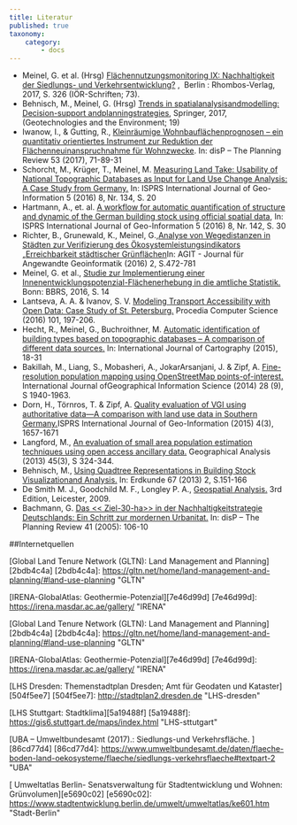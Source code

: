 ```yaml
---
title: Literatur
published: true
taxonomy:
    category:
        - docs
---
```


* Meinel, G. et al. (Hrsg) [Flächennutzungsmonitoring IX: Nachhaltigkeit der Siedlungs- und Verkehrsentwicklung?](http://www.google.com) ,  Berlin : Rhombos-Verlag, 2017, S. 326 (IÖR-Schriften; 73). 
* Behnisch, M., Meinel, G. (Hrsg) [Trends in spatialanalysisandmodelling: Decision-support andplanningstrategies](https://doi.org/10.1007/978-3-319-52522-8), Springer, 2017, (Geotechnologies and the Environment; 19)
* Iwanow, I., & Gutting, R., [Kleinräumige Wohnbauflächenprognosen – ein quantitativ orientiertes Instrument zur Reduktion der Flächenneuinanspruchnahme für Wohnzwecke](https://www.tandfonline.com/doi/full/10.1080/02513625.2017.1414496"). In: disP – The Planning Review 53 (2017), 71-89-31
* Schorcht, M., Krüger, T., Meinel, M. [Measuring Land Take: Usability of National Topographic Databases as Input for Land Use Change Analysis: A Case Study from Germany.](http://www.mdpi.com/2220-9964/5/8/134/htm) In: ISPRS International Journal of Geo-Information 5 (2016) 8, Nr. 134, S. 20
* Hartmann, A., et. al. [A workflow for automatic quantification of structure and dynamic of the German building stock using official spatial data](http://www.mdpi.com/2220-9964/5/8/142), In: ISPRS International Journal of Geo-Information 5 (2016) 8, Nr. 142, S. 30
* Richter, B., Grunewald, K., Meinel, G.,[Analyse von Wegedistanzen in Städten zur Verifizierung des Ökosystemleistungsindikators „Erreichbarkeit städtischer Grünflächen](http://gispoint.de/fileadmin/user_upload/paper_gis_open/AGIT_2016/537622063.pdf)In: AGIT - Journal für Angewandte Geoinformatik (2016) 2, S.472-781
* Meinel, G. et al.,  [Studie zur Implementierung einer Innenentwicklungspotenzial-Flächenerhebung in die amtliche Statistik.](http://www.bbsr.bund.de/BBSR/DE/Veroeffentlichungen/BBSROnline/2016/bbsr-online-02-2016-dl.pdf?__blob=publicationFile&v=2) Bonn: BBRS, 2016, S. 14
* Lantseva, A. A. & Ivanov, S. V. [Modeling Transport Accessibility with Open Data: Case Study of St. Petersburg.](https://www.sciencedirect.com/science/article/pii/S1877050916326916) Procedia Computer Science (2016) 101, 197-206.
* Hecht, R., Meinel, G., Buchroithner, M. [Automatic identification of building types based on topographic databases – A comparison of different data sources.](https://www.tandfonline.com/doi/full/10.1080/23729333.2015.1055644) In: International Journal of Cartography (2015), 18-31
* Bakillah, M., Liang, S., Mobasheri, A., JokarArsanjani, J. & Zipf, A. [Fine-resolution population mapping using OpenStreetMap points-of-interest.](https://www.tandfonline.com/doi/abs/10.1080/13658816.2014.909045?src=recsys&journalCode=tgis20) International Journal ofGeographical Information Science (2014) 28 (9), S 1940-1963.
* Dorn, H., Törnros, T. & Zipf, A. [Quality evaluation of VGI using authoritative data—A comparison with land use data in Southern Germany.](http://www.mdpi.com/2220-9964/4/3/1657/htm)ISPRS International Journal of Geo-Information (2015) 4(3), 1657-1671
* Langford, M., [An evaluation of small area population estimation techniques using open access ancillary data.](https://onlinelibrary.wiley.com/doi/abs/10.1111/gean.12012) Geographical Analysis (2013) 45(3), S 324-344.
* Behnisch, M., [Using Quadtree Representations in Building Stock Visualizationand Analysis.](https://www2.ioer.de/recherche/pdf/2013_behnisch_erdkunde.pdf) In: Erdkunde 67 (2013) 2, S.151-166 
* De Smith M. J., Goodchild M. F., Longley P. A., [Geospatial Analysis.](http://discovery.ucl.ac.uk/49154/) 3rd Edition, Leicester, 2009.
* Bachmann, G. [Das << Ziel-30-ha>> in der Nachhaltigkeitstrategie Deutschlands: Ein Schritt zur mordernen Urbanitat.](https://www.tandfonline.com/doi/pdf/10.1080/02513625.2005.10556914?needAccess=true) In: disP – The Planning Review 41 (2005): 106-10

##Internetquellen

[Global Land Tenure Network (GLTN): Land Management and Planning][2bdb4c4a] 
[2bdb4c4a]: https://gltn.net/home/land-management-and-planning/#land-use-planning "GLTN"

[IRENA-GlobalAtlas: Geothermie-Potenzial][7e46d99d]
[7e46d99d]: https://irena.masdar.ac.ae/gallery/ "IRENA"

[Global Land Tenure Network (GLTN): Land Management and Planning][2bdb4c4a]
[2bdb4c4a]: https://gltn.net/home/land-management-and-planning/#land-use-planning "GLTN"

[IRENA-GlobalAtlas: Geothermie-Potenzial][7e46d99d]
[7e46d99d]: https://irena.masdar.ac.ae/gallery/ "IRENA"

[LHS Dresden: Themenstadtplan Dresden; Amt für Geodaten und Kataster][504f5ee7]
[504f5ee7]: http://stadtplan2.dresden.de "LHS-dresden"

[LHS Stuttgart: Stadtklima][5a19488f]
[5a19488f]: https://gis6.stuttgart.de/maps/index.html "LHS-sttutgart"

[UBA – Umweltbundesamt (2017).: Siedlungs-und Verkehrsfläche. ][86cd77d4]
[86cd77d4]: https://www.umweltbundesamt.de/daten/flaeche-boden-land-oekosysteme/flaeche/siedlungs-verkehrsflaeche#textpart-2 "UBA"

[  Umweltatlas Berlin- Senatsverwaltung für Stadtentwicklung und Wohnen: Grünvolumen][e5690c02]
[e5690c02]: https://www.stadtentwicklung.berlin.de/umwelt/umweltatlas/ke601.htm "Stadt-Berlin"

